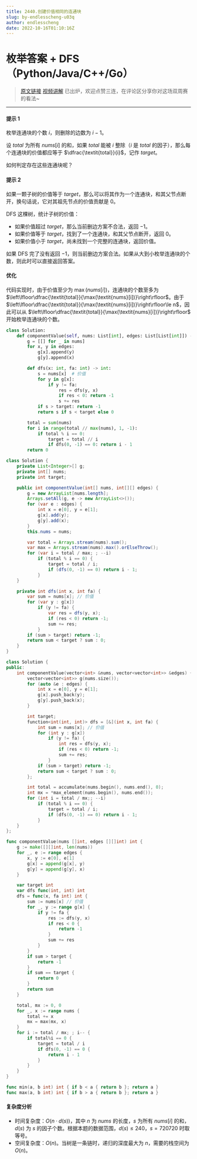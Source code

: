 ```yaml
---
title: 2440.创建价值相同的连通块
slug: by-endlesscheng-u03q
author: endlesscheng
date: 2022-10-16T01:10:16Z
---
```

# 枚举答案 + DFS（Python/Java/C++/Go）
 
> [原文链接](https://leetcode.cn/problems/create-components-with-same-value/solution/by-endlesscheng-u03q)
[视频讲解](https://www.bilibili.com/video/BV1cV4y157BY) 已出炉，欢迎点赞三连，在评论区分享你对这场双周赛的看法~

---

#### 提示 1

枚举连通块的个数 $i$，则删除的边数为 $i-1$。

设 $\textit{total}$ 为所有 $\textit{nums}[i]$ 的和，如果 $\textit{total}$ 能被 $i$ 整除（$i$ 是 $\textit{total}$ 的因子），那么每个连通块的价值都应等于 $\dfrac{\textit{total}}{i}$，记作 $\textit{target}$。

如何判定存在这些连通块呢？

#### 提示 2

如果一颗子树的价值等于 $\textit{target}$，那么可以将其作为一个连通块，和其父节点断开，换句话说，它对其祖先节点的价值贡献是 $0$。

DFS 这棵树，统计子树的价值：

- 如果价值超过 $\textit{target}$，那么当前删边方案不合法，返回 $-1$。
- 如果价值等于 $\textit{target}$，找到了一个连通块，和其父节点断开，返回 $0$。
- 如果价值小于 $\textit{target}$，尚未找到一个完整的连通块，返回价值。

如果 DFS 完了没有返回 $-1$，则当前删边方案合法。如果从大到小枚举连通块的个数，则此时可以直接返回答案。

#### 优化

代码实现时，由于价值至少为 $\max(\textit{nums}[i])$，连通块的个数至多为 $\left\lfloor\dfrac{\textit{total}}{\max(\textit{nums}[i])}\right\rfloor$。由于 $\left\lfloor\dfrac{\textit{total}}{\max(\textit{nums}[i])}\right\rfloor\le n$，因此可以从 $\left\lfloor\dfrac{\textit{total}}{\max(\textit{nums}[i])}\right\rfloor$ 开始枚举连通块的个数。

```py [sol1-Python3]
class Solution:
    def componentValue(self, nums: List[int], edges: List[List[int]]) -> int:
        g = [[] for _ in nums]
        for x, y in edges:
            g[x].append(y)
            g[y].append(x)

        def dfs(x: int, fa: int) -> int:
            s = nums[x]  # 价值
            for y in g[x]:
                if y != fa:
                    res = dfs(y, x)
                    if res < 0: return -1
                    s += res
            if s > target: return -1
            return s if s < target else 0

        total = sum(nums)
        for i in range(total // max(nums), 1, -1):
            if total % i == 0:
                target = total // i
                if dfs(0, -1) == 0: return i - 1
        return 0
```

```java [sol1-Java]
class Solution {
    private List<Integer>[] g;
    private int[] nums;
    private int target;

    public int componentValue(int[] nums, int[][] edges) {
        g = new ArrayList[nums.length];
        Arrays.setAll(g, e -> new ArrayList<>());
        for (var e : edges) {
            int x = e[0], y = e[1];
            g[x].add(y);
            g[y].add(x);
        }
        this.nums = nums;

        var total = Arrays.stream(nums).sum();
        var max = Arrays.stream(nums).max().orElseThrow();
        for (var i = total / max; ; --i)
            if (total % i == 0) {
                target = total / i;
                if (dfs(0, -1) == 0) return i - 1;
            }
    }

    private int dfs(int x, int fa) {
        var sum = nums[x]; // 价值
        for (var y : g[x])
            if (y != fa) {
                var res = dfs(y, x);
                if (res < 0) return -1;
                sum += res;
            }
        if (sum > target) return -1;
        return sum < target ? sum : 0;
    }
}
```

```cpp [sol1-C++]
class Solution {
public:
    int componentValue(vector<int> &nums, vector<vector<int>> &edges) {
        vector<vector<int>> g(nums.size());
        for (auto &e : edges) {
            int x = e[0], y = e[1];
            g[x].push_back(y);
            g[y].push_back(x);
        }

        int target;
        function<int(int, int)> dfs = [&](int x, int fa) {
            int sum = nums[x]; // 价值
            for (int y : g[x])
                if (y != fa) {
                    int res = dfs(y, x);
                    if (res < 0) return -1;
                    sum += res;
                }
            if (sum > target) return -1;
            return sum < target ? sum : 0;
        };

        int total = accumulate(nums.begin(), nums.end(), 0);
        int mx = *max_element(nums.begin(), nums.end());
        for (int i = total / mx;; --i)
            if (total % i == 0) {
                target = total / i;
                if (dfs(0, -1) == 0) return i - 1;
            }
    }
};
```

```go [sol1-Go]
func componentValue(nums []int, edges [][]int) int {
	g := make([][]int, len(nums))
	for _, e := range edges {
		x, y := e[0], e[1]
		g[x] = append(g[x], y)
		g[y] = append(g[y], x)
	}

	var target int
	var dfs func(int, int) int
	dfs = func(x, fa int) int {
		sum := nums[x] // 价值
		for _, y := range g[x] {
			if y != fa {
				res := dfs(y, x)
				if res < 0 {
					return -1
				}
				sum += res
			}
		}
		if sum > target {
			return -1
		}
		if sum == target {
			return 0
		}
		return sum
	}

	total, mx := 0, 0
	for _, x := range nums {
		total += x
		mx = max(mx, x)
	}
	for i := total / mx; ; i-- {
		if total%i == 0 {
			target = total / i
			if dfs(0, -1) == 0 {
				return i - 1
			}
		}
	}
}

func min(a, b int) int { if b < a { return b }; return a }
func max(a, b int) int { if b > a { return b }; return a }
```

#### 复杂度分析

- 时间复杂度：$O(n\cdot d(s))$，其中 $n$ 为 $\textit{nums}$ 的长度，$s$ 为所有 $\textit{nums}[i]$ 的和，$d(s)$ 为 $s$ 的因子个数。根据本题的数据范围，$d(s)\le 240$，$s=720720$ 时取等号。
- 空间复杂度：$O(n)$。当树是一条链时，递归的深度最大为 $n$，需要的栈空间为 $O(n)$。


